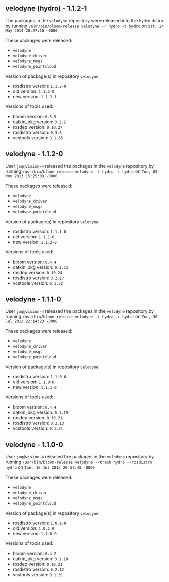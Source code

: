 ## velodyne (hydro) - 1.1.2-1

The packages in the `velodyne` repository were released into the `hydro` distro by running `/usr/bin/bloom-release velodyne -r hydro -t hydro` on `Sat, 24 May 2014 20:27:16 -0000`

These packages were released:
- `velodyne`
- `velodyne_driver`
- `velodyne_msgs`
- `velodyne_pointcloud`

Version of package(s) in repository `velodyne`:
- rosdistro version: `1.1.2-0`
- old version: `1.1.2-0`
- new version: `1.1.2-1`

Versions of tools used:
- bloom version: `0.5.9`
- catkin_pkg version: `0.2.2`
- rosdep version: `0.10.27`
- rosdistro version: `0.3.5`
- vcstools version: `0.1.35`


## velodyne - 1.1.2-0

User `joq@vision-4` released the packages in the `velodyne` repository by running `/usr/bin/bloom-release velodyne -t hydro -r hydro` on `Tue, 05 Nov 2013 15:25:03 -0000`

These packages were released:
- `velodyne`
- `velodyne_driver`
- `velodyne_msgs`
- `velodyne_pointcloud`

Version of package(s) in repository `velodyne`:
- rosdistro version: `1.1.1-0`
- old version: `1.1.1-0`
- new version: `1.1.2-0`

Versions of tools used:
- bloom version: `0.4.4`
- catkin_pkg version: `0.1.23`
- rosdep version: `0.10.24`
- rosdistro version: `0.2.17`
- vcstools version: `0.1.32`


## velodyne - 1.1.1-0

User `joq@vision-4` released the packages in the `velodyne` repository by running `/usr/bin/bloom-release velodyne -t hydro -r hydro` on `Tue, 30 Jul 2013 22:14:23 -0000`

These packages were released:
- `velodyne`
- `velodyne_driver`
- `velodyne_msgs`
- `velodyne_pointcloud`

Version of package(s) in repository `velodyne`:
- rosdistro version: `1.1.0-0`
- old version: `1.1.0-0`
- new version: `1.1.1-0`

Versions of tools used:
- bloom version: `0.4.4`
- catkin_pkg version: `0.1.19`
- rosdep version: `0.10.21`
- rosdistro version: `0.2.13`
- vcstools version: `0.1.31`


## velodyne - 1.1.0-0

User `joq@vision-4` released the packages in the `velodyne` repository by running `/usr/bin/bloom-release velodyne --track hydro --rosdistro hydro` on `Tue, 16 Jul 2013 20:57:45 -0000`

These packages were released:
- `velodyne`
- `velodyne_driver`
- `velodyne_msgs`
- `velodyne_pointcloud`

Version of package(s) in repository `velodyne`:
- rosdistro version: `1.0.1-0`
- old version: `1.0.1-0`
- new version: `1.1.0-0`

Versions of tools used:
- bloom version: `0.4.2`
- catkin_pkg version: `0.1.18`
- rosdep version: `0.10.21`
- rosdistro version: `0.2.12`
- vcstools version: `0.1.31`


